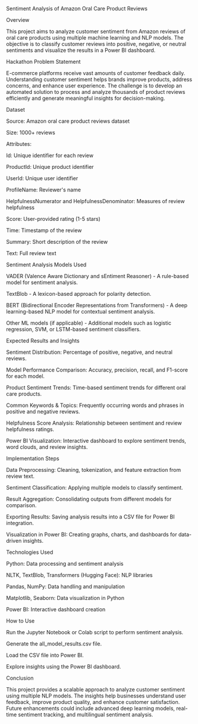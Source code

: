 Sentiment Analysis of Amazon Oral Care Product Reviews

Overview

This project aims to analyze customer sentiment from Amazon reviews of oral care products using multiple machine learning and NLP models. The objective is to classify customer reviews into positive, negative, or neutral sentiments and visualize the results in a Power BI dashboard.

Hackathon Problem Statement

E-commerce platforms receive vast amounts of customer feedback daily. Understanding customer sentiment helps brands improve products, address concerns, and enhance user experience. The challenge is to develop an automated solution to process and analyze thousands of product reviews efficiently and generate meaningful insights for decision-making.

Dataset

Source: Amazon oral care product reviews dataset

Size: 1000+ reviews

Attributes:

Id: Unique identifier for each review

ProductId: Unique product identifier

UserId: Unique user identifier

ProfileName: Reviewer's name

HelpfulnessNumerator and HelpfulnessDenominator: Measures of review helpfulness

Score: User-provided rating (1-5 stars)

Time: Timestamp of the review

Summary: Short description of the review

Text: Full review text

Sentiment Analysis Models Used

VADER (Valence Aware Dictionary and sEntiment Reasoner) - A rule-based model for sentiment analysis.

TextBlob - A lexicon-based approach for polarity detection.

BERT (Bidirectional Encoder Representations from Transformers) - A deep learning-based NLP model for contextual sentiment analysis.

Other ML models (if applicable) - Additional models such as logistic regression, SVM, or LSTM-based sentiment classifiers.

Expected Results and Insights

Sentiment Distribution: Percentage of positive, negative, and neutral reviews.

Model Performance Comparison: Accuracy, precision, recall, and F1-score for each model.

Product Sentiment Trends: Time-based sentiment trends for different oral care products.

Common Keywords & Topics: Frequently occurring words and phrases in positive and negative reviews.

Helpfulness Score Analysis: Relationship between sentiment and review helpfulness ratings.

Power BI Visualization: Interactive dashboard to explore sentiment trends, word clouds, and review insights.

Implementation Steps

Data Preprocessing: Cleaning, tokenization, and feature extraction from review text.

Sentiment Classification: Applying multiple models to classify sentiment.

Result Aggregation: Consolidating outputs from different models for comparison.

Exporting Results: Saving analysis results into a CSV file for Power BI integration.

Visualization in Power BI: Creating graphs, charts, and dashboards for data-driven insights.

Technologies Used

Python: Data processing and sentiment analysis

NLTK, TextBlob, Transformers (Hugging Face): NLP libraries

Pandas, NumPy: Data handling and manipulation

Matplotlib, Seaborn: Data visualization in Python

Power BI: Interactive dashboard creation

How to Use

Run the Jupyter Notebook or Colab script to perform sentiment analysis.

Generate the all_model_results.csv file.

Load the CSV file into Power BI.

Explore insights using the Power BI dashboard.

Conclusion

This project provides a scalable approach to analyze customer sentiment using multiple NLP models. The insights help businesses understand user feedback, improve product quality, and enhance customer satisfaction. Future enhancements could include advanced deep learning models, real-time sentiment tracking, and multilingual sentiment analysis.
